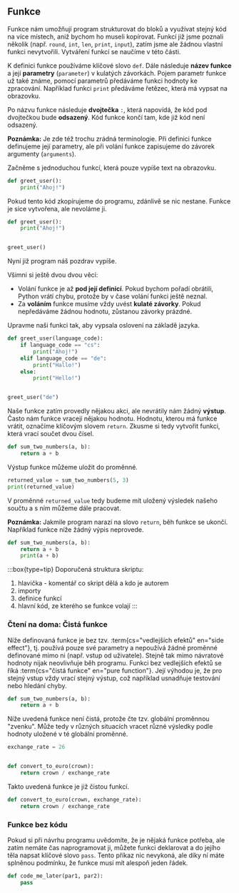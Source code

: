 ## Funkce

Funkce nám umožňují program strukturovat do bloků a využívat stejný kód na více místech, aniž bychom ho museli kopírovat. Funkcí již jsme poznali několik (např. `round`, `int`, `len`, `print`, `input`), zatím jsme ale žádnou vlastní funkci nevytvořili. Vytváření funkcí se naučíme v této části.

K definici funkce používáme klíčové slovo `def`. Dále následuje **název funkce** a její **parametry** (`parameter`) v kulatých závorkách. Pojem parametr funkce už také známe, pomocí parametrů předáváme funkci hodnoty ke zpracování. Například funkci `print` předáváme řetězec, která má vypsat na obrazovku.

Po názvu funkce následuje **dvojtečka** `:`, která napovídá, že kód pod dvojtečkou bude **odsazený**. Kód funkce končí tam, kde již kód není odsazený.

**Poznámka:** Je zde též trochu zrádná terminologie. Při definici funkce definujeme její parametry, ale při volání funkce zapisujeme do závorek argumenty (`arguments`).

Začněme s jednoduchou funkcí, která pouze vypíše text na obrazovku.

```py
def greet_user():
    print("Ahoj!")
```

Pokud tento kód zkopírujeme do programu, zdánlivě se nic nestane. Funkce je sice vytvořena, ale nevoláme ji.

```py
def greet_user():
    print("Ahoj!")


greet_user()
```

Nyní již program náš pozdrav vypíše.

Všimni si ještě dvou dvou věcí:

- Volání funkce je až **pod její definicí**. Pokud bychom pořadí obrátili, Python vrátí chybu, protože by v čase volání funkci ještě neznal.
- Za **voláním** funkce musíme vždy uvést **kulaté závorky**. Pokud nepředáváme žádnou hodnotu, zůstanou závorky prázdné.

Upravme naši funkci tak, aby vypsala oslovení na základě jazyka.

```py
def greet_user(language_code):
    if language_code == "cs":
        print("Ahoj!")
    elif language_code == "de":
        print("Hallo!")
    else:
        print("Hello!")


greet_user("de")
```

Naše funkce zatím provedly nějakou akci, ale nevrátily nám žádný **výstup**. Často nám funkce vracejí nějakou hodnotu. Hodnotu, kterou má funkce vrátit, označíme klíčovým slovem `return`. Zkusme si tedy vytvořit funkci, která vrací součet dvou čísel.

```py
def sum_two_numbers(a, b):
    return a + b
```

Výstup funkce můžeme uložit do proměnné.

```py
returned_value = sum_two_numbers(5, 3)
print(returned_value)
```

V proměnné `returned_value` tedy budeme mít uložený výsledek našeho součtu a s ním můžeme dále pracovat.

**Poznámka:** Jakmile program narazí na slovo `return`, běh funkce se ukončí. Například funkce níže žádný výpis neprovede.

```py
def sum_two_numbers(a, b):
    return a + b
    print(a + b)
```

:::box{type=tip}
Doporučená struktura skriptu:

1. hlavička - komentář co skript dělá a kdo je autorem
2. importy
3. definice funkcí
4. hlavní kód, ze kterého se funkce volají
:::

### Čtení na doma: Čistá funkce

Níže definovaná funkce je bez tzv. :term{cs="vedlejších efektů" en="side effect"}, tj. používá pouze své parametry a nepoužívá žádné proměnné definované mimo ni (např. vstup od uživatele). Stejně tak mimo návratové hodnoty nijak neovlivňuje běh programu. Funkci bez vedlejších efektů se říká :term{cs="čistá funkce" en="pure function"}. Její výhodou je, že pro stejný vstup vždy vrací stejný výstup, což například usnadňuje testování nebo hledání chyby.

```py
def sum_two_numbers(a, b):
    return a + b
```

Níže uvedená funkce není čistá, protože čte tzv. globální proměnnou "zvenku". Může tedy v různých situacích vracet různé výsledky podle hodnoty uložené v té globální proměnné.

```py
exchange_rate = 26


def convert_to_euro(crown):
    return crown / exchange_rate
```

Takto uvedená funkce je již čistou funkcí.

```py
def convert_to_euro(crown, exchange_rate):
    return crown / exchange_rate
```

### Funkce bez kódu

Pokud si při návrhu programu uvědomíte, že je nějaká funkce potřeba, ale zatím nemáte čas naprogramovat ji, můžete funkci deklarovat a do jejího těla napsat klíčové slovo `pass`. Tento příkaz nic nevykoná, ale díky ní máte splněnou podmínku, že funkce musí mít alespoň jeden řádek.

```py
def code_me_later(par1, par2):
    pass
```
